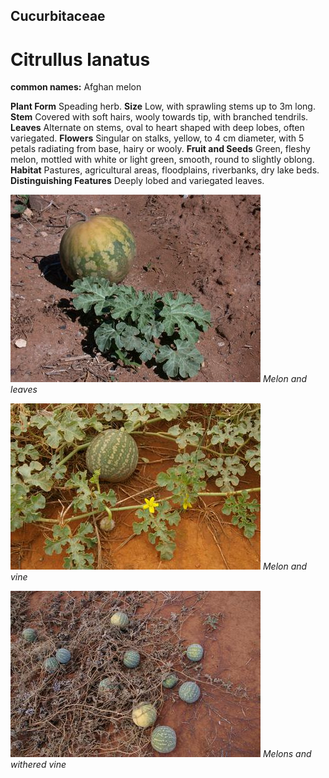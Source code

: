 ## Cucurbitaceae
# Citrullus lanatus
**common names:** Afghan melon

**Plant Form** Speading herb. **Size** Low, with sprawling stems up to 3m long. **Stem** Covered with soft hairs, wooly towards tip, with branched tendrils. **Leaves** Alternate on stems, oval to heart shaped with deep lobes, often variegated. **Flowers** Singular on stalks, yellow, to 4 cm diameter, with 5 petals radiating from base, hairy or wooly. **Fruit and Seeds** Green, fleshy melon, mottled with white or light green, smooth, round to slightly oblong. **Habitat** Pastures, agricultural areas, floodplains, riverbanks, dry lake beds. **Distinguishing Features** Deeply lobed and variegated leaves.


![Melon and leaves](18914_Citrullus-lanatus03.jpg)
 *Melon and leaves* 

![Melon and vine](34563_IMGP3794.jpg)
 *Melon and vine* 

![Melons and withered vine](34565_IMGP3900.jpg)
 *Melons and withered vine* 

